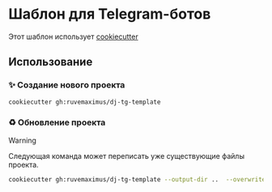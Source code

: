 # Шаблон для Telegram-ботов
Этот шаблон использует [cookiecutter](https://github.com/cookiecutter/cookiecutter)

## Использование

### :sparkles: Создание нового проекта
```bash
cookiecutter gh:ruvemaximus/dj-tg-template
```

### :recycle: Обновление проекта
> [!WARNING]
> Следующая команда может переписать уже существующие файлы проекта.

```bash
cookiecutter gh:ruvemaximus/dj-tg-template --output-dir ..  --overwrite-if-exists
```
